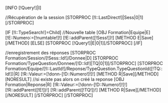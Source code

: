 [INFO [!Query!]|I]

//Récupération de la session
[STORPROC [!I::LastDirect!]|Sess|0|1][/STORPROC]

[IF [!I::TypeSearch!]=Child]
    //Nouvelle table
    [OBJ Formation|Equipe|E]
    [!E::Numero:=[!numtable!]!]
    [!E::addParent([!Sess!])!]
    [METHOD E|Save][/METHOD]
[ELSE]
    [STORPROC [!Query!]|E|0|1][/STORPROC]
[/IF]

//enregistrement des réponses
[STORPROC Formation/Session/[!Sess::Id!]/Donnee|D]
    [STORPROC Formation/TypeQuestion/Donnee/[!D::Id!]|TQ|0|1][/STORPROC]
    [STORPROC Formation/Equipe/[!I::LastId!]/Reponse/TypeQuestion.TypeQuestionId([!TQ::Id!])|R]
        [!R::Valeur:=[!donn-[!D::Numero!]!]!]
        [METHOD R|Save][/METHOD]
        [NORESULT]
            //si existe pas alors on créé la reponse
            [OBJ Formation|Reponse|R]
            [!R::Valeur:=[!donn-[!D::Numero!]!]!]
            [!R::addParent([!E!])!]
            [!R::addParent([!TQ!])!]
            [METHOD R|Save][/METHOD]
        [/NORESULT]
    [/STORPROC]
[/STORPROC]
